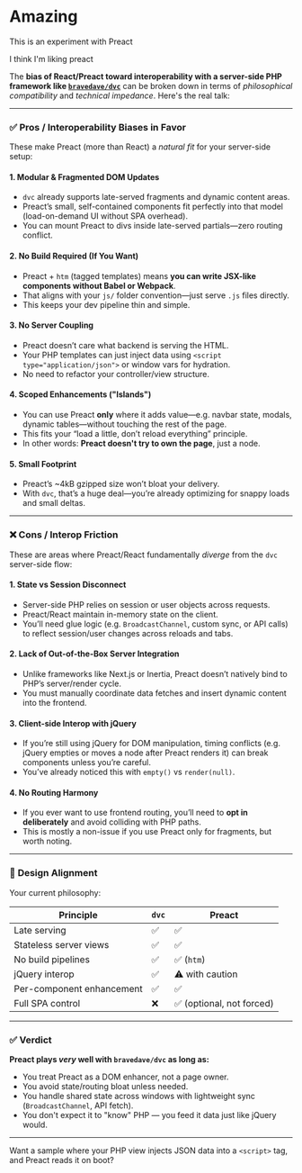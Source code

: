# Amazing

This is an experiment with Preact

I think I'm liking preact

The **bias of React/Preact toward interoperability with a server-side PHP framework like [`bravedave/dvc`](https://github.com/bravedave/dvc)** can be broken down in terms of *philosophical compatibility* and *technical impedance*. Here's the real talk:

---

### ✅ **Pros / Interoperability Biases in Favor**

These make Preact (more than React) a *natural fit* for your server-side setup:

#### 1. **Modular & Fragmented DOM Updates**

* `dvc` already supports late-served fragments and dynamic content areas.
* Preact’s small, self-contained components fit perfectly into that model (load-on-demand UI without SPA overhead).
* You can mount Preact to divs inside late-served partials—zero routing conflict.

#### 2. **No Build Required (If You Want)**

* Preact + `htm` (tagged templates) means **you can write JSX-like components without Babel or Webpack**.
* That aligns with your `js/` folder convention—just serve `.js` files directly.
* This keeps your dev pipeline thin and simple.

#### 3. **No Server Coupling**

* Preact doesn’t care what backend is serving the HTML.
* Your PHP templates can just inject data using `<script type="application/json">` or window vars for hydration.
* No need to refactor your controller/view structure.

#### 4. **Scoped Enhancements ("Islands")**

* You can use Preact **only** where it adds value—e.g. navbar state, modals, dynamic tables—without touching the rest of the page.
* This fits your “load a little, don’t reload everything” principle.
* In other words: **Preact doesn't try to own the page**, just a node.

#### 5. **Small Footprint**

* Preact’s \~4kB gzipped size won’t bloat your delivery.
* With `dvc`, that’s a huge deal—you’re already optimizing for snappy loads and small deltas.

---

### ❌ **Cons / Interop Friction**

These are areas where Preact/React fundamentally *diverge* from the `dvc` server-side flow:

#### 1. **State vs Session Disconnect**

* Server-side PHP relies on session or user objects across requests.
* Preact/React maintain in-memory state on the client.
* You’ll need glue logic (e.g. `BroadcastChannel`, custom sync, or API calls) to reflect session/user changes across reloads and tabs.

#### 2. **Lack of Out-of-the-Box Server Integration**

* Unlike frameworks like Next.js or Inertia, Preact doesn’t natively bind to PHP’s server/render cycle.
* You must manually coordinate data fetches and insert dynamic content into the frontend.

#### 3. **Client-side Interop with jQuery**

* If you’re still using jQuery for DOM manipulation, timing conflicts (e.g. jQuery empties or moves a node after Preact renders it) can break components unless you’re careful.
* You’ve already noticed this with `empty()` vs `render(null)`.

#### 4. **No Routing Harmony**

* If you ever want to use frontend routing, you’ll need to **opt in deliberately** and avoid colliding with PHP paths.
* This is mostly a non-issue if you use Preact only for fragments, but worth noting.

---

### 🔄 **Design Alignment**

Your current philosophy:

| Principle                 | `dvc` | Preact                   |
| ------------------------- | ----- | ------------------------ |
| Late serving              | ✅     | ✅                        |
| Stateless server views    | ✅     | ✅                        |
| No build pipelines        | ✅     | ✅ (`htm`)                |
| jQuery interop            | ✅     | ⚠️ with caution          |
| Per-component enhancement | ✅     | ✅                        |
| Full SPA control          | ❌     | ✅ (optional, not forced) |

---

### ✅ Verdict

**Preact plays *very* well with `bravedave/dvc` as long as:**

* You treat Preact as a DOM enhancer, not a page owner.
* You avoid state/routing bloat unless needed.
* You handle shared state across windows with lightweight sync (`BroadcastChannel`, API fetch).
* You don't expect it to "know" PHP — you feed it data just like jQuery would.

---

Want a sample where your PHP view injects JSON data into a `<script>` tag, and Preact reads it on boot?
